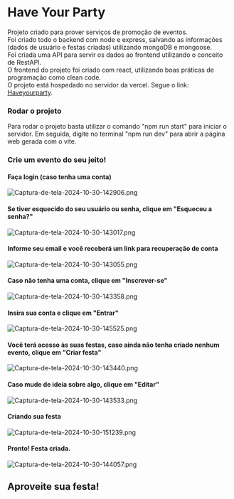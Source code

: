 # Have Your Party
 Projeto criado para prover serviços de promoção de eventos. <br>
 Foi criado todo o backend com node e express, salvando as informações (dados de usuário e festas criadas) utilizando mongoDB e mongoose. 
 <br>Foi criada uma API para servir os dados ao frontend utilizando o conceito de RestAPI.<br>
 O frontend do projeto foi criado com react, utilizando boas práticas de programação como clean code. <br>
 O projeto está hospedado no servidor da vercel. Segue o link: [Haveyourparty](https://have-your-party-git-main-vitor-rangels-projects-4d3973bd.vercel.app/). <br>
 
 
 ### Rodar o projeto
 Para rodar o projeto basta utilizar o comando "npm run start" para iniciar o servidor.
 Em seguida, digite no terminal "npm run dev" para abrir a página web gerada com o vite.

### Crie um evento do seu jeito!

#### Faça login (caso tenha uma conta)

![Captura-de-tela-2024-10-30-142906.png](https://i.postimg.cc/ZY7njws7/Captura-de-tela-2024-10-30-142906.png)

#### Se tiver esquecido do seu usuário ou senha, clique em "Esqueceu a senha?"

![Captura-de-tela-2024-10-30-143017.png](https://i.postimg.cc/HLvW3xBJ/Captura-de-tela-2024-10-30-143017.png)

#### Informe seu email e você receberá um link para recuperação de conta

![Captura-de-tela-2024-10-30-143055.png](https://i.postimg.cc/L6kHwvxF/Captura-de-tela-2024-10-30-143055.png)

#### Caso não tenha uma conta, clique em "Inscrever-se"

![Captura-de-tela-2024-10-30-143358.png](https://i.postimg.cc/JhFmZFzZ/Captura-de-tela-2024-10-30-143358.png)

#### Insira sua conta e clique em "Entrar"

![Captura-de-tela-2024-10-30-145525.png](https://i.postimg.cc/BQC0Mbvq/Captura-de-tela-2024-10-30-145525.png)

#### Você terá acesso às suas festas, caso ainda não tenha criado nenhum evento, clique em "Criar festa"

![Captura-de-tela-2024-10-30-143440.png](https://i.postimg.cc/P5qByMc4/Captura-de-tela-2024-10-30-143440.png)

#### Caso mude de ideia sobre algo, clique em "Editar"

![Captura-de-tela-2024-10-30-143533.png](https://i.postimg.cc/j2HWSfrW/Captura-de-tela-2024-10-30-143533.png)

#### Criando sua festa

![Captura-de-tela-2024-10-30-151239.png](https://i.postimg.cc/HWq4W0bL/Captura-de-tela-2024-10-30-151239.png)

#### Pronto! Festa criada.

![Captura-de-tela-2024-10-30-144057.png](https://i.postimg.cc/bYTC5t1F/Captura-de-tela-2024-10-30-144057.png)

## Aproveite sua festa!

